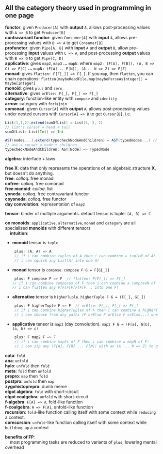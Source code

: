 All the category theory used in programming in one page
------

**functor**: given `Producer[A]` with **output** `A`, allows post-processing values with `A => B` to get `Producer[B]`<br/>
**contravariant functor**: given `Consumer[A]` with **input** `A`, allows pre-processing values with `B => A` to get `Consumer[B]`<br/>
**profunctor**: given `Pipe[A, B]` with **input** `A` and **output** `B`, allow pre-processing **input** values with `C => A`, and post-processing **output** values with `B => D` to get `Pipe[C, D]`<br/>
**applicative**: gives `map2`, `map3` **...** `mapN`. where `map2: (F[A], F[B]), (A, B => C) => F[C]` **...** `mapN: (F[A] .. F[N]), (A .. N => Z) => F[Z]`<br/>
**monad**: gives `flatten: F[F[_]] => F[_]`. If you `map`, then `flatten`, you can chain operations: `flatten(maybeReadFile.map(maybeParseAsInteger)) = Maybe[Integer]`<br/>
**monoid**: gives `plus` and `zero`<br/>
**alternative**: gives `orElse: F[_], F[_] => F[_]`<br/>
**category**: function-like entity with `compose` and `identity`<br/>
**arrow**: category with `fork`/`join`<br/>
**comonad**: given `Cursor[A]` with **output** `A`, allows post-processing values under nested cursors with `Cursor[A] => B` to get `Cursor[B]`. i.e.
  ```scala
  List(1,1,2).extend(sumOfList) = List(4, 3, 2)
  // list's cursor = head + tail
  sumOfList: List[Int] => Int

  AST(nodes...).extend(typecheckNodeAndChildren) = AST(typednodes...) // the type of each node depends on the types of child nodes
  // ast's cursor = node + children
  typecheckNodeAndChildren: AST[Node] => TypedNode
  ```

**algebra**: interface + laws

**free X**: data that only represents the operations of an algebraic structure **X**, but doesn't do anything.<br/>
**free**: *colloq.* free monad<br/>
**cofree**: *colloq.* free comonad<br/>
**free monoid**: *colloq.* list<br/>
**yoneda**: *colloq.* free contravariant functor<br/>
**coyoneda**: *colloq.* free functor<br/>
**day convolution**: representation of `map2`<br/>

**tensor**: binder of multiple arguments. default tensor is tuple: `(A, B) => C`

**on monoids**: `applicative`, `alternative`, `monad` and `category` are all specialized **monoids** with different tensors<br/>
&nbsp;&nbsp;&nbsp;&nbsp;**intuition**:
  * **monoid** tensor is `tuple`
    ```scala
     plus: (A, A) => A
     // if i can combine tuples of A then i can combine a tupleN of A!
     // i can squish any List[A] into one A!
    ```
  * **monad** tensor is `compose`. `compose F G = F[G[_]]`
    ```scala
     plus: F compose F => F  // flatten: F[F[_]] => F[_]
    // if i can combine composes of F then i can combine a composeN of F!
    // i can flatten any F[F[F[F[F[F[F... into one F!
    ```

  * **alternative** tensor is `higherTuple`. `higherTuple F G = (F[_], G[_])`
    ```scala
     plus: F higherTuple F => F  // orElse: F[_], F[_] => F[_]
     // if i can combine higherTuples of F then i can combine a higherTupleN of F!
     // i can choose from any paths (F orElse F orElse F orElse...) one successful F!
    ```

  * **applicative** tensor is `map2` (day convolution). `map2 F G = (F[a], G[b], (a, b) => c)`
    ```scala
     plus: F map2 F => F
     // if i can combine map2s of F then i can combine a mapN of F!
     // i can zip any (F[A], F[B] ... F[N]) with an (A ... N => Z) to get one F[Z]!
    ```

**cata**: `fold`<br/>
**ana**: `unfold`<br/>
**hylo**: `unfold` then `fold`<br/>
**meta**: `fold` then `unfold`<br/>
**prepro**: `map` then `fold`<br/>
**postpro**: `unfold` then `map`<br/>
**zygohistoprepro**: dumb meme<br/>
**elgot algebra**: `fold` with short-circuit<br/>
**elgot coalgebra**: `unfold` with short-circuit<br/>
**f-algebra**: `F[A] => A`, fold-like function<br/>
**f-coalgebra**: `A => F[A]`, unfold-like function<br/>
**recursion**: `fold`-like function calling itself with some context while `reducing` a context.<br/>
**corecursion**: `unfold`-like function calling itself with some context while `building up` a context<br/>

**benefits of FP**:<br/>
&nbsp;&nbsp;&nbsp;&nbsp;most programming tasks are reduced to variants of `plus`, lowering mental overhead

